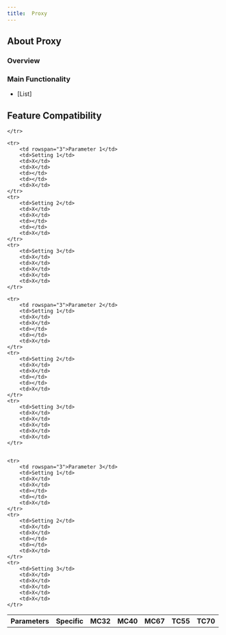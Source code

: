 ```yaml
---
title:  Proxy
---
```


## About Proxy

### Overview



### Main Functionality

* [List]


## Feature Compatibility

<table>
	<tr>
		<th>Parameters</th>
		<th>Specific</th>
		<th>MC32</th>
		<th>MC40</th>
		<th>MC67</th>
		<th>TC55</th>
		<th>TC70</th>

	</tr>

	<tr>
		<td rowspan="3">Parameter 1</td>
		<td>Setting 1</td>
		<td>X</td>
		<td>X</td>
		<td></td>
		<td></td>
		<td>X</td>
	</tr>	
	<tr>
		<td>Setting 2</td>
		<td>X</td>
		<td>X</td>
		<td></td>
		<td></td>
		<td>X</td>
	</tr>	
	<tr>
		<td>Setting 3</td>
		<td>X</td>
		<td>X</td>
		<td>X</td>
		<td>X</td>
		<td>X</td>
	</tr>	
	
	<tr>
		<td rowspan="3">Parameter 2</td>
		<td>Setting 1</td>
		<td>X</td>
		<td>X</td>
		<td></td>
		<td></td>
		<td>X</td>
	</tr>	
	<tr>
		<td>Setting 2</td>
		<td>X</td>
		<td>X</td>
		<td></td>
		<td></td>
		<td>X</td>
	</tr>	
	<tr>
		<td>Setting 3</td>
		<td>X</td>
		<td>X</td>
		<td>X</td>
		<td>X</td>
		<td>X</td>
	</tr>	


	<tr>
		<td rowspan="3">Parameter 3</td>
		<td>Setting 1</td>
		<td>X</td>
		<td>X</td>
		<td></td>
		<td></td>
		<td>X</td>
	</tr>	
	<tr>
		<td>Setting 2</td>
		<td>X</td>
		<td>X</td>
		<td></td>
		<td></td>
		<td>X</td>
	</tr>	
	<tr>
		<td>Setting 3</td>
		<td>X</td>
		<td>X</td>
		<td>X</td>
		<td>X</td>
		<td>X</td>
	</tr>	
</table>


